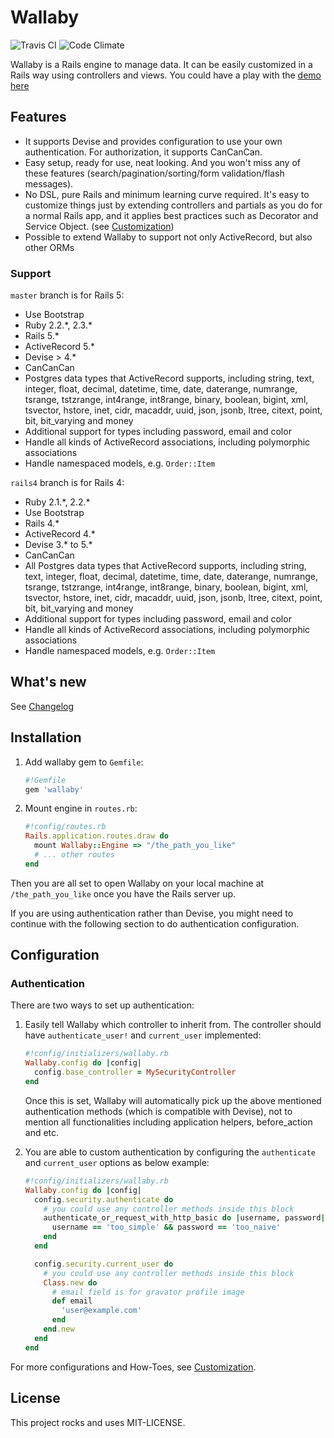 # Wallaby

![Travis CI](https://travis-ci.org/reinteractive/wallaby.svg) ![Code Climate](https://codeclimate.com/github/reinteractive/wallaby/badges/gpa.svg)

Wallaby is a Rails engine to manage data. It can be easily customized in a Rails way using controllers and views. You could have a play with the [demo here](https://wallaby-demo.herokuapp.com/admin/)

## Features

- It supports Devise and provides configuration to use your own authentication. For authorization, it supports CanCanCan.
- Easy setup, ready for use, neat looking. And you won't miss any of these features (search/pagination/sorting/form validation/flash messages).
- No DSL, pure Rails and minimum learning curve required. It's easy to customize things just by extending controllers and partials as you do for a normal Rails app, and it applies best practices such as Decorator and Service Object. (see [Customization](docs/customization.md))
- Possible to extend Wallaby to support not only ActiveRecord, but also other ORMs

### Support

`master` branch is for Rails 5:
- Use Bootstrap
- Ruby 2.2.\*, 2.3.\*
- Rails 5.\*
- ActiveRecord 5.\*
- Devise > 4.\*
- CanCanCan
- Postgres data types that ActiveRecord supports, including string, text, integer, float, decimal, datetime, time, date, daterange, numrange, tsrange, tstzrange, int4range, int8range, binary, boolean, bigint, xml, tsvector, hstore, inet, cidr, macaddr, uuid, json, jsonb, ltree, citext, point, bit, bit_varying and money
- Additional support for types including password, email and color
- Handle all kinds of ActiveRecord associations, including polymorphic associations
- Handle namespaced models, e.g. `Order::Item`

`rails4` branch is for Rails 4:
- Ruby 2.1.\*, 2.2.\*
- Use Bootstrap
- Rails 4.\*
- ActiveRecord 4.\*
- Devise 3.\* to 5.\*
- CanCanCan
- All Postgres data types that ActiveRecord supports, including string, text, integer, float, decimal, datetime, time, date, daterange, numrange, tsrange, tstzrange, int4range, int8range, binary, boolean, bigint, xml, tsvector, hstore, inet, cidr, macaddr, uuid, json, jsonb, ltree, citext, point, bit, bit_varying and money
- Additional support for types including password, email and color
- Handle all kinds of ActiveRecord associations, including polymorphic associations
- Handle namespaced models, e.g. `Order::Item`

## What's new

See [Changelog](CHANGELOG.md)

## Installation

1. Add wallaby gem to `Gemfile`:

    ```ruby
    #!Gemfile
    gem 'wallaby'
    ```

2. Mount engine in `routes.rb`:

    ```ruby
    #!config/routes.rb
    Rails.application.routes.draw do
      mount Wallaby::Engine => "/the_path_you_like"
      # ... other routes
    end
    ```

Then you are all set to open Wallaby on your local machine at `/the_path_you_like` once you have the Rails server up.

If you are using authentication rather than Devise, you might need to continue with the following section to do authentication configuration.

## Configuration

### Authentication

There are two ways to set up authentication:

1. Easily tell Wallaby which controller to inherit from. The controller should have `authenticate_user!` and `current_user` implemented:

    ```ruby
    #!config/initializers/wallaby.rb
    Wallaby.config do |config|
      config.base_controller = MySecurityController
    end
    ```

    Once this is set, Wallaby will automatically pick up the above mentioned authentication methods (which is compatible with Devise), not to mention all functionalities including application helpers, before_action and etc.

2. You are able to custom authentication by configuring the `authenticate` and `current_user` options as below example:

    ```ruby
    #!config/initializers/wallaby.rb
    Wallaby.config do |config|
      config.security.authenticate do
        # you could use any controller methods inside this block
        authenticate_or_request_with_http_basic do |username, password|
          username == 'too_simple' && password == 'too_naive'
        end
      end

      config.security.current_user do
        # you could use any controller methods inside this block
        Class.new do
          # email field is for gravator profile image
          def email
            'user@example.com'
          end
        end.new
      end
    end
    ```

For more configurations and How-Toes, see [Customization](docs/customization.md).

## License
This project rocks and uses MIT-LICENSE.
